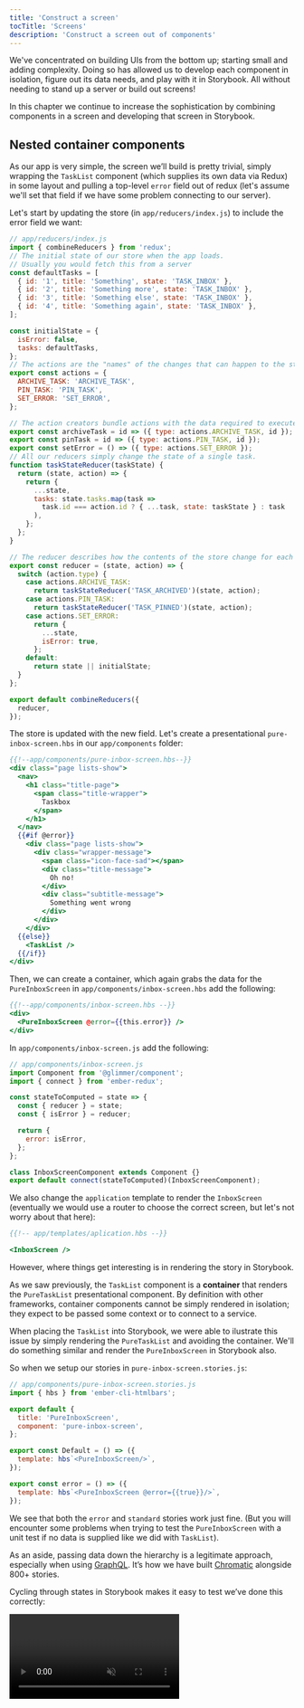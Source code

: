 ```yaml
---
title: 'Construct a screen'
tocTitle: 'Screens'
description: 'Construct a screen out of components'
---
```


We've concentrated on building UIs from the bottom up; starting small and adding complexity. Doing so has allowed us to develop each component in isolation, figure out its data needs, and play with it in Storybook. All without needing to stand up a server or build out screens!

In this chapter we continue to increase the sophistication by combining components in a screen and developing that screen in Storybook.

## Nested container components

As our app is very simple, the screen we’ll build is pretty trivial, simply wrapping the `TaskList` component (which supplies its own data via Redux) in some layout and pulling a top-level `error` field out of redux (let's assume we'll set that field if we have some problem connecting to our server).

Let's start by updating the store (in `app/reducers/index.js`) to include the error field we want:

```javascript
// app/reducers/index.js
import { combineReducers } from 'redux';
// The initial state of our store when the app loads.
// Usually you would fetch this from a server
const defaultTasks = [
  { id: '1', title: 'Something', state: 'TASK_INBOX' },
  { id: '2', title: 'Something more', state: 'TASK_INBOX' },
  { id: '3', title: 'Something else', state: 'TASK_INBOX' },
  { id: '4', title: 'Something again', state: 'TASK_INBOX' },
];

const initialState = {
  isError: false,
  tasks: defaultTasks,
};
// The actions are the "names" of the changes that can happen to the store
export const actions = {
  ARCHIVE_TASK: 'ARCHIVE_TASK',
  PIN_TASK: 'PIN_TASK',
  SET_ERROR: 'SET_ERROR',
};

// The action creators bundle actions with the data required to execute them
export const archiveTask = id => ({ type: actions.ARCHIVE_TASK, id });
export const pinTask = id => ({ type: actions.PIN_TASK, id });
export const setError = () => ({ type: actions.SET_ERROR });
// All our reducers simply change the state of a single task.
function taskStateReducer(taskState) {
  return (state, action) => {
    return {
      ...state,
      tasks: state.tasks.map(task =>
        task.id === action.id ? { ...task, state: taskState } : task
      ),
    };
  };
}

// The reducer describes how the contents of the store change for each action
export const reducer = (state, action) => {
  switch (action.type) {
    case actions.ARCHIVE_TASK:
      return taskStateReducer('TASK_ARCHIVED')(state, action);
    case actions.PIN_TASK:
      return taskStateReducer('TASK_PINNED')(state, action);
    case actions.SET_ERROR:
      return {
        ...state,
        isError: true,
      };
    default:
      return state || initialState;
  }
};

export default combineReducers({
  reducer,
});
```

The store is updated with the new field. Let's create a presentational `pure-inbox-screen.hbs` in our `app/components` folder:

```handlebars
{{!--app/components/pure-inbox-screen.hbs--}}
<div class="page lists-show">
  <nav>
    <h1 class="title-page">
      <span class="title-wrapper">
        Taskbox
      </span>
    </h1>
  </nav>
  {{#if @error}}
    <div class="page lists-show">
      <div class="wrapper-message">
        <span class="icon-face-sad"></span>
        <div class="title-message">
          Oh no!
        </div>
        <div class="subtitle-message">
          Something went wrong
        </div>
      </div>
    </div>
  {{else}}
    <TaskList />
  {{/if}}
</div>
```

Then, we can create a container, which again grabs the data for the `PureInboxScreen` in `app/components/inbox-screen.hbs` add the following:

```handlebars
{{!--app/components/inbox-screen.hbs --}}
<div>
  <PureInboxScreen @error={{this.error}} />
</div>
```

In `app/components/inbox-screen.js` add the following:

```javascript
// app/components/inbox-screen.js
import Component from '@glimmer/component';
import { connect } from 'ember-redux';

const stateToComputed = state => {
  const { reducer } = state;
  const { isError } = reducer;

  return {
    error: isError,
  };
};

class InboxScreenComponent extends Component {}
export default connect(stateToComputed)(InboxScreenComponent);
```

We also change the `application` template to render the `InboxScreen` (eventually we would use a router to choose the correct screen, but let's not worry about that here):

```handlebars
{{!-- app/templates/aplication.hbs --}}

<InboxScreen />
```

However, where things get interesting is in rendering the story in Storybook.

As we saw previously, the `TaskList` component is a **container** that renders the `PureTaskList` presentational component. By definition with other frameworks, container components cannot be simply rendered in isolation; they expect to be passed some context or to connect to a service.

When placing the `TaskList` into Storybook, we were able to ilustrate this issue by simply rendering the `PureTaskList` and avoiding the container. We'll do something similar and render the `PureInboxScreen` in Storybook also.

So when we setup our stories in `pure-inbox-screen.stories.js`:

```javascript
// app/components/pure-inbox-screen.stories.js
import { hbs } from 'ember-cli-htmlbars';

export default {
  title: 'PureInboxScreen',
  component: 'pure-inbox-screen',
};

export const Default = () => ({
  template: hbs`<PureInboxScreen/>`,
});

export const error = () => ({
  template: hbs`<PureInboxScreen @error={{true}}/>`,
});
```

We see that both the `error` and `standard` stories work just fine. (But you will encounter some problems when trying to test the `PureInboxScreen` with a unit test if no data is supplied like we did with `TaskList`).

<div class="aside">
As an aside, passing data down the hierarchy is a legitimate approach, especially when using <a href="http://graphql.org/">GraphQL</a>. It’s how we have built <a href="https://www.chromatic.com">Chromatic</a> alongside 800+ stories.
</div>

Cycling through states in Storybook makes it easy to test we’ve done this correctly:

<video autoPlay muted playsInline loop >

  <source
    src="/intro-to-storybook/finished-inboxscreen-states.mp4"
    type="video/mp4"
  />
</video>

## Component-Driven Development

We started from the bottom with `Task`, then progressed to `TaskList`, now we’re here with a whole screen UI. Our `InboxScreen` accommodates a nested container component and includes accompanying stories.

<video autoPlay muted playsInline loop style="width:480px; height:auto; margin: 0 auto;">
  <source
    src="/intro-to-storybook/component-driven-development-optimized.mp4"
    type="video/mp4"
  />
</video>

[**Component-Driven Development**](https://blog.hichroma.com/component-driven-development-ce1109d56c8e) allows you to gradually expand complexity as you move up the component hierarchy. Among the benefits are a more focused development process and increased coverage of all possible UI permutations. In short, CDD helps you build higher-quality and more complex user interfaces.

We’re not done yet - the job doesn't end when the UI is built. We also need to ensure that it remains durable over time.
